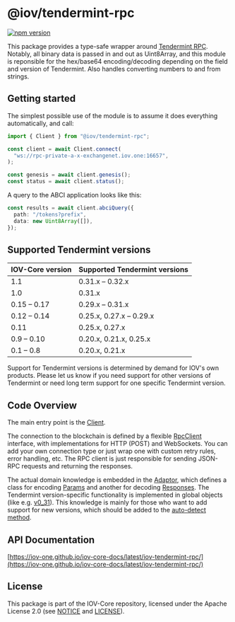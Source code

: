 # @iov/tendermint-rpc

[![npm version](https://img.shields.io/npm/v/@iov/tendermint-rpc.svg)](https://www.npmjs.com/package/@iov/tendermint-rpc)

This package provides a type-safe wrapper around
[Tendermint RPC](https://docs.tendermint.com/master/rpc/). Notably, all binary
data is passed in and out as Uint8Array, and this module is reponsible for the
hex/base64 encoding/decoding depending on the field and version of Tendermint.
Also handles converting numbers to and from strings.

## Getting started

The simplest possible use of the module is to assume it does everything
automatically, and call:

```ts
import { Client } from "@iov/tendermint-rpc";

const client = await Client.connect(
  "ws://rpc-private-a-x-exchangenet.iov.one:16657",
);

const genesis = await client.genesis();
const status = await client.status();
```

A query to the ABCI application looks like this:

```ts
const results = await client.abciQuery({
  path: "/tokens?prefix",
  data: new Uint8Array([]),
});
```

## Supported Tendermint versions

| IOV-Core version | Supported Tendermint versions |
| ---------------- | ----------------------------- |
| 1.1              | 0.31.x – 0.32.x               |
| 1.0              | 0.31.x                        |
| 0.15 – 0.17      | 0.29.x – 0.31.x               |
| 0.12 – 0.14      | 0.25.x, 0.27.x – 0.29.x       |
| 0.11             | 0.25.x, 0.27.x                |
| 0.9 – 0.10       | 0.20.x, 0.21.x, 0.25.x        |
| 0.1 – 0.8        | 0.20.x, 0.21.x                |

Support for Tendermint versions is determined by demand for IOV's own products.
Please let us know if you need support for other versions of Tendermint or need
long term support for one specific Tendermint version.

## Code Overview

The main entry point is the
[Client](https://iov-one.github.io/iov-core-docs/latest/iov-tendermint-rpc/classes/client.html).

The connection to the blockchain is defined by a flexible
[RpcClient](https://iov-one.github.io/iov-core-docs/latest/iov-tendermint-rpc/interfaces/rpcclient.html)
interface, with implementations for HTTP (POST) and WebSockets. You can add your
own connection type or just wrap one with custom retry rules, error handling,
etc. The RPC client is just responsible for sending JSON-RPC requests and
returning the responses.

The actual domain knowledge is embedded in the
[Adaptor](https://iov-one.github.io/iov-core-docs/latest/iov-tendermint-rpc/interfaces/adaptor.html),
which defines a class for encoding
[Params](https://iov-one.github.io/iov-core-docs/latest/iov-tendermint-rpc/classes/params.html)
and another for decoding
[Responses](https://iov-one.github.io/iov-core-docs/latest/iov-tendermint-rpc/classes/responses.html).
The Tendermint version-specific functionality is implemented in global objects
(like e.g.
[v0_31](https://iov-one.github.io/iov-core-docs/latest/iov-tendermint-rpc/globals.html#v0_31)).
This knowledge is mainly for those who want to add support for new versions,
which should be added to the
[auto-detect method](https://iov-one.github.io/iov-core-docs/latest/iov-tendermint-rpc/classes/client.html#detectversion).

## API Documentation

[https://iov-one.github.io/iov-core-docs/latest/iov-tendermint-rpc/](https://iov-one.github.io/iov-core-docs/latest/iov-tendermint-rpc/)

## License

This package is part of the IOV-Core repository, licensed under the Apache
License 2.0 (see
[NOTICE](https://github.com/iov-one/iov-core/blob/master/NOTICE) and
[LICENSE](https://github.com/iov-one/iov-core/blob/master/LICENSE)).
